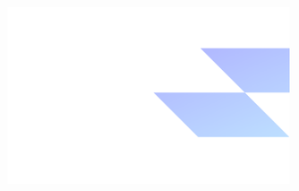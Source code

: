 ![Alt text](https://github.com/delbingeorge/delbingeorge/blob/main/assets/ProfileReadme.png?raw=true)

